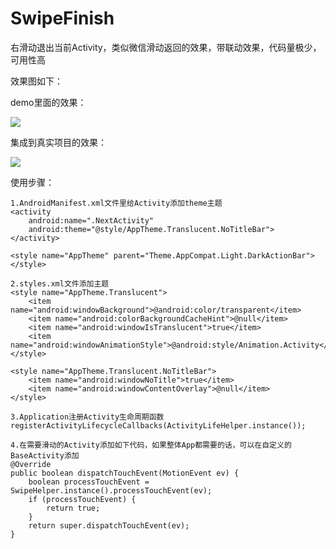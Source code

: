 # SwipeFinish
右滑动退出当前Activity，类似微信滑动返回的效果，带联动效果，代码量极少，可用性高

效果图如下：

demo里面的效果：

![](http://i.imgur.com/2HBwqko.gif)

集成到真实项目的效果：

![](http://i.imgur.com/DwvNROT.gif)

使用步骤：
	
	1.AndroidManifest.xml文件里给Activity添加theme主题
	<activity
    	android:name=".NextActivity"
        android:theme="@style/AppTheme.Translucent.NoTitleBar">
    </activity>
	
	<style name="AppTheme" parent="Theme.AppCompat.Light.DarkActionBar">
    </style>
	
	2.styles.xml文件添加主题
    <style name="AppTheme.Translucent">
        <item name="android:windowBackground">@android:color/transparent</item>
        <item name="android:colorBackgroundCacheHint">@null</item>
        <item name="android:windowIsTranslucent">true</item>
        <item name="android:windowAnimationStyle">@android:style/Animation.Activity</item>
    </style>

    <style name="AppTheme.Translucent.NoTitleBar">
        <item name="android:windowNoTitle">true</item>
        <item name="android:windowContentOverlay">@null</item>
    </style>

	3.Application注册Activity生命周期函数
	registerActivityLifecycleCallbacks(ActivityLifeHelper.instance());

	4.在需要滑动的Activity添加如下代码，如果整体App都需要的话，可以在自定义的BaseActivity添加
	@Override
    public boolean dispatchTouchEvent(MotionEvent ev) {
        boolean processTouchEvent = SwipeHelper.instance().processTouchEvent(ev);
        if (processTouchEvent) {
            return true;
        }
        return super.dispatchTouchEvent(ev);
    }